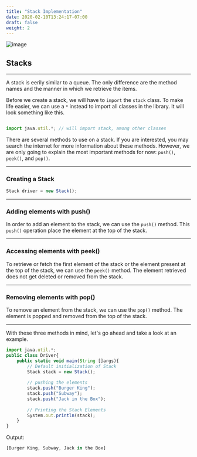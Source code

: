 ```yaml
---
title: "Stack Implementation"
date: 2020-02-10T13:24:17-07:00
draft: false
weight: 2
--- 
```

<link rel="stylesheet" href="../../style.css">

![image](../../img/stackExample.png)

## Stacks

<hr>

A stack is eerily similar to a queue. The only difference are the method names and the manner in which we retrieve the items.

Before we create a stack, we will have to `import` the `stack` class. To make life easier, we can use a `*` instead to import all classes in the library. It will look something like this.

```js javascript

import java.util.*; // will import stack, among other classes

```
There are several methods to use on a stack. If you are interested, you may search the internet for more information about these methods. However, we are only going to explain the most important methods for now: `push()`, `peek()`, and `pop()`.

<hr>

### Creating a Stack
    
```js javascript
Stack driver = new Stack();
```

<hr>

### Adding elements with push()

In order to add an element to the stack, we can use the `push()` method. This `push()` operation place the element at the top of the stack.

<hr>

### Accessing elements with peek()

To retrieve or fetch the first element of the stack or the element present at the top of the stack, we can use the `peek()` method. The element retrieved does not get deleted or removed from the stack.

<hr>

### Removing elements with pop()

To remove an element from the stack, we can use the `pop()` method. The element is popped and removed from the top of the stack.

<hr>

With these three methods in mind, let's go ahead and take a look at an example.

```js javascript
import java.util.*;
public class Driver{
    public static void main(String []args){
        // Default initialization of Stack 
        Stack stack = new Stack(); 
  
        // pushing the elements 
        stack.push("Burger King"); 
        stack.push("Subway"); 
        stack.push("Jack in the Box"); 
  
        // Printing the Stack Elements 
        System.out.println(stack); 
    }
}
```

Output:

```js javascript
[Burger King, Subway, Jack in the Box]
```

